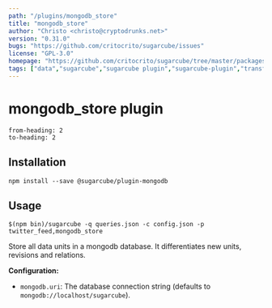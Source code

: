 ```yaml
---
path: "/plugins/mongodb_store"
title: "mongodb_store"
author: "Christo <christo@cryptodrunks.net>"
version: "0.31.0"
bugs: "https://github.com/critocrito/sugarcube/issues"
license: "GPL-3.0"
homepage: "https://github.com/critocrito/sugarcube/tree/master/packages/plugin-mongodb#readme"
tags: ["data","sugarcube","sugarcube plugin","sugarcube-plugin","transformation"]
---
```

# mongodb_store plugin

```toc
from-heading: 2
to-heading: 2
```

## Installation

```shell
npm install --save @sugarcube/plugin-mongodb
```


## Usage

```shell
$(npm bin)/sugarcube -q queries.json -c config.json -p twitter_feed,mongodb_store
```

Store all data units in a mongodb database. It differentiates new units,
revisions and relations.

**Configuration:**

-   `mongodb.uri`: The database connection string (defaults to `mongodb://localhost/sugarcube`).
